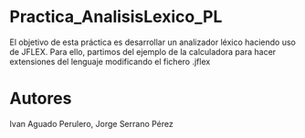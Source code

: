 # Practica_AnalisisLexico_PL
El objetivo de esta práctica es desarrollar un analizador léxico  haciendo uso de JFLEX. Para ello, partimos del ejemplo de la calculadora para hacer extensiones del lenguaje modificando el fichero .jflex

# Autores
Ivan Aguado Perulero,
Jorge Serrano Pérez

